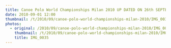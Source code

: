 ```yaml
---
title: Canoe Polo World Championships Milan 2010 UP DATED ON 26th SEPTEMBER
date: 2010-09-01 12:00
thumbnail: /t/2010/09/canoe-polo-world-championships-milan-2010/IMG_0035.jpg
photos:
  - original: /2010/09/canoe-polo-world-championships-milan-2010/IMG_0035.jpg
    thumbnail: /t/2010/09/canoe-polo-world-championships-milan-2010/IMG_0035.jpg
    title: IMG_0035
---
```

